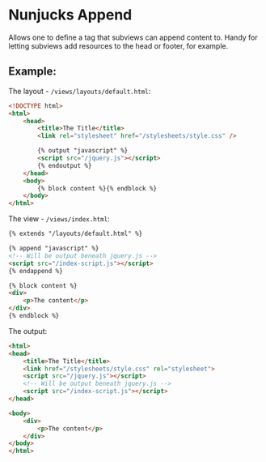 # Nunjucks Append

Allows one to define a tag that subviews can append content to. Handy for
letting subviews add resources to the head or footer, for example.

## Example:

The layout - `/views/layouts/default.html`:

```HTML
<!DOCTYPE html>
<html>
    <head>
        <title>The Title</title>
        <link rel="stylesheet" href="/stylesheets/style.css" />

        {% output "javascript" %}
        <script src="/jquery.js"></script>
        {% endoutput %}
    </head>
    <body>
        {% block content %}{% endblock %}
    </body>
</html>
```

The view - `/views/index.html`:

```HTML
{% extends "/layouts/default.html" %}

{% append "javascript" %}
<!-- Will be output beneath jquery.js -->
<script src="/index-script.js"></script>
{% endappend %}

{% block content %}
<div>
    <p>The content</p>
</div>
{% endblock %}
```

The output:

```HTML
<html>
<head>
    <title>The Title</title>
    <link href="/stylesheets/style.css" rel="stylesheet">
    <script src="/jquery.js"></script>
    <!-- Will be output beneath jquery.js -->
    <script src="/index-script.js"></script>
</head>

<body>
    <div>
        <p>The content</p>
    </div>
</body>
</html>
```
